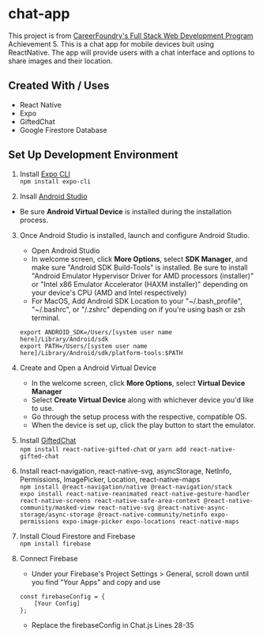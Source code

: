 # chat-app

This project is from [CareerFoundry's Full Stack Web Development Program](https://careerfoundry.com/en/courses/become-a-web-developer/) Achievement 5. This is a chat app for mobile devices buit using ReactNative. The app will provide users with a chat interface and options to share images and their location.

## Created With / Uses

- React Native
- Expo
- GiftedChat
- Google Firestore Database

## Set Up Development Environment

1. Install [Expo CLI](https://docs.expo.dev/workflow/expo-cli/) <br>
   `npm install expo-cli`

2. Insall [Android Studio](https://developer.android.com/studio)

- Be sure **Android Virtual Device** is installed during the installation process.

3. Once Android Studio is installed, launch and configure Android Studio.

   - Open Android Studio
   - In welcome screen, click **More Options**, select **SDK Manager**, and make sure "Android SDK Build-Tools" is installed. Be sure to install "Android Emulator Hypervisor Driver for AMD processors (installer)" or "Intel x86 Emulator Accelerator (HAXM installer)" depending on your device's CPU (AMD and Intel respectively)
   - For MacOS, Add Android SDK Location to your "~/.bash_profile", "~/.bashrc", or "/.zshrc" depending on if you're using bash or zsh terminal.
     <br>

   ```
   export ANDROID_SDK=/Users/[system user name here]/Library/Android/sdk
   export PATH=/Users/[system user name here]/Library/Android/sdk/platform-tools:$PATH
   ```

4. Create and Open a Android Virtual Device

   - In the welcome screen, click **More Options**, select **Virtual Device Manager**
   - Select **Create Virtual Device** along with whichever device you'd like to use.
   - Go through the setup process with the respective, compatible OS.
   - When the device is set up, click the play button to start the emulator.

5. Install [GiftedChat](https://github.com/FaridSafi/react-native-gifted-chat) <br>
   `npm install react-native-gifted-chat` or `yarn add react-native-gifted-chat`

6. Install react-navigation, react-native-svg, asyncStorage, NetInfo, Permissions, ImagePicker, Location, react-native-maps <br>
   `npm install @react-navigation/native @react-navigation/stack` <br>
   `expo install react-native-reanimated react-native-gesture-handler react-native-screens react-native-safe-area-context @react-native-community/masked-view react-native-svg @react-native-async-storage/async-storage @react-native-community/netinfo expo-permissions expo-image-picker expo-locations react-native-maps` <br>

7. Install Cloud Firestore and Firebase <br>
   `npm install firebase`

8. Connect Firebase
   - Under your Firebase's Project Settings > General, scroll down until you find "Your Apps" and copy and use
   ```
   const firebaseConfig = {
       [Your Config]
   };
   ```
   - Replace the firebaseConfig in Chat.js Lines 28-35
